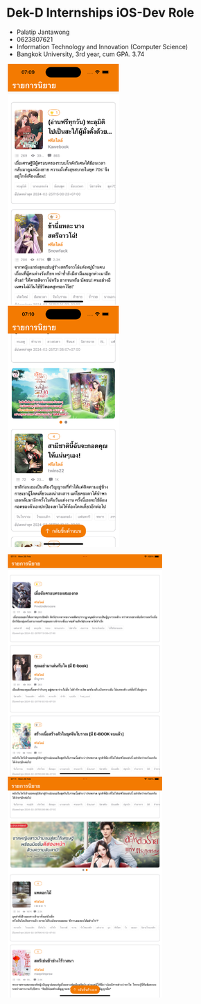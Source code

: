 # Dek-D Internships iOS-Dev Role


* Palatip Jantawong
* 0623807621
* Information Technology and Innovation (Computer Science)
* Bangkok University, 3rd year, cum GPA. 3.74

<img src="/asset/phone/screen1.png" alt="screen-01" width="256" hspace="3"/><img src="/asset/phone/screen2.png" alt="screen-02" width="256" hspace="3"/>

<img src="/asset/pad/screen1.png" alt="screen-03" width="356" hspace="3"/><img src="/asset/pad/screen2.png" alt="screen-04" width="356" hspace="3"/>
